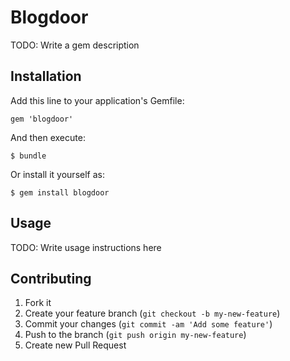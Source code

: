 # Blogdoor

TODO: Write a gem description

## Installation

Add this line to your application's Gemfile:

    gem 'blogdoor'

And then execute:

    $ bundle

Or install it yourself as:

    $ gem install blogdoor

## Usage

TODO: Write usage instructions here

## Contributing

1. Fork it
2. Create your feature branch (`git checkout -b my-new-feature`)
3. Commit your changes (`git commit -am 'Add some feature'`)
4. Push to the branch (`git push origin my-new-feature`)
5. Create new Pull Request
